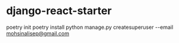 # django-react-starter
poetry init
poetry install
python manage.py createsuperuser --email mohsinalisep@gmail.com